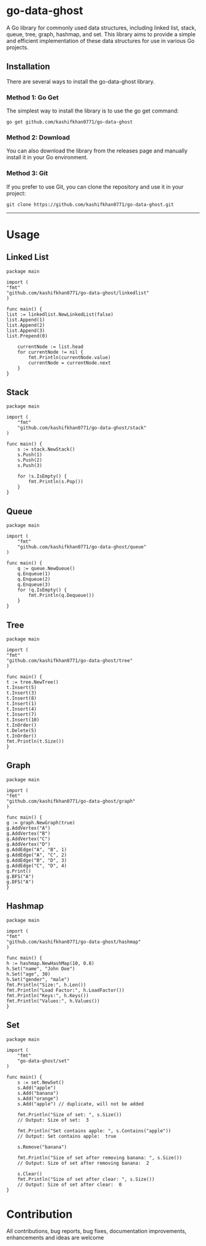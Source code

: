 # go-data-ghost

A Go library for commonly used data structures, including linked list, stack, queue, tree, graph, hashmap, and set. This library aims to provide a simple and efficient implementation of these data structures for use in various Go projects.
## Installation

There are several ways to install the go-data-ghost library.
### Method 1: Go Get
The simplest way to install the library is to use the go get command:

```go get github.com/kashifkhan0771/go-data-ghost```
### Method 2: Download
You can also download the library from the releases page and manually install it in your Go environment.

### Method 3: Git
If you prefer to use Git, you can clone the repository and use it in your project:

```git clone https://github.com/kashifkhan0771/go-data-ghost.git```
<hr>

# Usage
## Linked List
````
package main

import (
"fmt"
"github.com/kashifkhan0771/go-data-ghost/linkedlist"
)

func main() {
list := linkedlist.NewLinkedList(false)
list.Append(1)
list.Append(2)
list.Append(3)
list.Prepend(0)

    currentNode := list.head
    for currentNode != nil {
        fmt.Println(currentNode.value)
        currentNode = currentNode.next
    }
}
````

## Stack
````
package main

import (
	"fmt"
	"github.com/kashifkhan0771/go-data-ghost/stack"
)

func main() {
    s := stack.NewStack()
    s.Push(1)
    s.Push(2)
    s.Push(3)

    for !s.IsEmpty() {
        fmt.Println(s.Pop())
    }
}
````

## Queue
````
package main

import (
	"fmt"
	"github.com/kashifkhan0771/go-data-ghost/queue"
)

func main() {
    q := queue.NewQueue()
    q.Enqueue(1)
    q.Enqueue(2)
    q.Enqueue(3)
    for !q.IsEmpty() {
        fmt.Println(q.Dequeue())
    }
}
````

## Tree
````
package main

import (
"fmt"
"github.com/kashifkhan0771/go-data-ghost/tree"
)

func main() {
t := tree.NewTree()
t.Insert(5)
t.Insert(3)
t.Insert(8)
t.Insert(1)
t.Insert(4)
t.Insert(7)
t.Insert(10)
t.InOrder()
t.Delete(5)
t.InOrder()
fmt.Println(t.Size())
}
````

## Graph
````
package main

import (
"fmt"
"github.com/kashifkhan0771/go-data-ghost/graph"
)

func main() {
g := graph.NewGraph(true)
g.AddVertex("A")
g.AddVertex("B")
g.AddVertex("C")
g.AddVertex("D")
g.AddEdge("A", "B", 1)
g.AddEdge("A", "C", 2)
g.AddEdge("B", "D", 3)
g.AddEdge("C", "D", 4)
g.Print()
g.BFS("A")
g.DFS("A")
}
````

## Hashmap
````
package main

import (
"fmt"
"github.com/kashifkhan0771/go-data-ghost/hashmap"
)

func main() {
h := hashmap.NewHashMap(10, 0.8)
h.Set("name", "John Doe")
h.Set("age", 30)
h.Set("gender", "male")
fmt.Println("Size:", h.Len())
fmt.Println("Load Factor:", h.LoadFactor())
fmt.Println("Keys:", h.Keys())
fmt.Println("Values:", h.Values())
}
````

## Set
````
package main

import (
	"fmt"
	"go-data-ghost/set"
)

func main() {
	s := set.NewSet()
	s.Add("apple")
	s.Add("banana")
	s.Add("orange")
	s.Add("apple") // duplicate, will not be added
	
	fmt.Println("Size of set: ", s.Size())
	// Output: Size of set:  3
	
	fmt.Println("Set contains apple: ", s.Contains("apple"))
	// Output: Set contains apple:  true
	
	s.Remove("banana")
	
	fmt.Println("Size of set after removing banana: ", s.Size())
	// Output: Size of set after removing banana:  2
	
	s.Clear()
	fmt.Println("Size of set after clear: ", s.Size())
	// Output: Size of set after clear:  0
}
````

# Contribution
All contributions, bug reports, bug fixes, documentation improvements, enhancements and ideas are welcome
